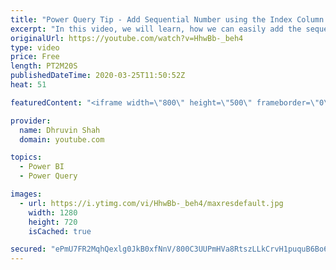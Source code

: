 ```yaml
---
title: "Power Query Tip - Add Sequential Number using the Index Column in Power BI"
excerpt: "In this video, we will learn, how we can easily add the sequence for the rows using the PowerQuery. In Power Query we can add the sequence number using the Index. Let’s see how to add the Index column in the Power BI.  If you really like this video don’t forget to subscribe to my channel. ***************"
originalUrl: https://youtube.com/watch?v=HhwBb-_beh4
type: video
price: Free
length: PT2M20S
publishedDateTime: 2020-03-25T11:50:52Z
heat: 51

featuredContent: "<iframe width=\"800\" height=\"500\" frameborder=\"0\" src=\"https://www.youtube.com/embed/HhwBb-_beh4\" allow=\"accelerometer; autoplay; encrypted-media; gyroscope; picture-in-picture\" allowfullscreen></iframe>"

provider:
  name: Dhruvin Shah
  domain: youtube.com

topics:
  - Power BI
  - Power Query

images:
  - url: https://i.ytimg.com/vi/HhwBb-_beh4/maxresdefault.jpg
    width: 1280
    height: 720
    isCached: true

secured: "ePmU7FR2MqhQexlg0JkB0xfNnV/800C3UUPmHVa8RtszLLkCrvH1puquB6Bo62yVdsvT7qatnkbXtAhAaByzMDeQbKutThoEpipLDLScjRhIApxC6ku8YTg0GEcS64CQs9oO8zGxt1//Ffg7ItlQPC108o2u9ZZehThH3cxrpm+WIqlq6D5OAU5EETFnERZ18HaN3NQhV3MBGiWrApkGA1+mCzbnCQdNWXQbS7xnyHNQ7Ql9vnzidBIcFSW8pxGKPPKyvERRrbbSa1Dy42gWVA+cUuAxR9J2BEMHwCFTnEiPkItt+gFIQi0EPBmMgLrSdSDxSPZ/EnNzhvGOhuYZtgNpRJD4JHlIsrfXm9YtZUrabauCs+6i2zuFT4v1tZO42SXaFnLoAS4ZOgoQAlP4H19gKzTrmfHqac6Tyi4AuWo=;SOW7l+7rgNEfeeB4Zws/nw=="
---
```


